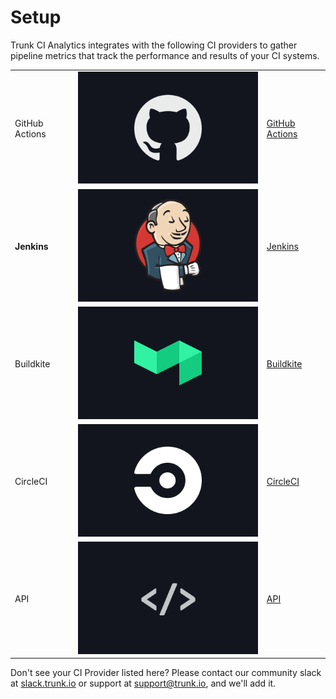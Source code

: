 # Setup

Trunk CI Analytics integrates with the following CI providers to gather pipeline metrics that track the performance and results of your CI systems.&#x20;

|                |                                 |                                     |
| :------------- | :------------------------------ | :---------------------------------- |
| GitHub Actions | ![Github](../github.png)        | [GitHub Actions](github-actions.md) |
| **Jenkins**    | ![Jenkins](../jenkins.png)      | [Jenkins](jenkins.md)               |
| Buildkite      | ![Buildkite](../build-kite.png) | [Buildkite](api.md)                 |
| CircleCI       | ![CIrcleCI](../circle-ci.png)   | [CircleCI](api.md)                  |
| API            | ![API](../api.png)              | [API](api.md)                       |

Don't see your CI Provider listed here? Please contact our community slack at [slack.trunk.io](https://slack.trunk.io) or support at [support@trunk.io](mailto:support@trunk.io), and we'll add it.
